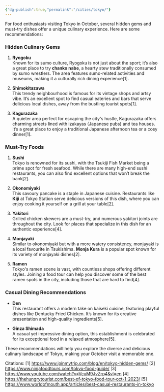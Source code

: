 ```yaml
---
{"dg-publish":true,"permalink":"/cities/tokyo/"}
---
```


For food enthusiasts visiting Tokyo in October, several hidden gems and must-try dishes offer a unique culinary experience. Here are some recommendations:

### Hidden Culinary Gems

1. **Ryogoku**  
   Known for its sumo culture, Ryogoku is not just about the sport; it’s also a great place to try **chanko nabe**, a hearty stew traditionally consumed by sumo wrestlers. The area features sumo-related activities and museums, making it a culturally rich dining experience[1].

2. **Shimokitazawa**  
   This trendy neighbourhood is famous for its vintage shops and artsy vibe. It’s an excellent spot to find casual eateries and bars that serve delicious local dishes, away from the bustling tourist spots[1].

3. **Kagurazaka**  
   A quieter area perfect for escaping the city's hustle, Kagurazaka offers charming streets lined with izakayas (Japanese pubs) and tea houses. It’s a great place to enjoy a traditional Japanese afternoon tea or a cosy dinner[1].

### Must-Try Foods

1. **Sushi**  
   Tokyo is renowned for its sushi, with the Tsukiji Fish Market being a prime spot for fresh seafood. While there are many high-end sushi restaurants, you can also find excellent options that won’t break the bank[2].

2. **Okonomiyaki**  
   This savoury pancake is a staple in Japanese cuisine. Restaurants like **Kiji** at Tokyo Station serve delicious versions of this dish, where you can enjoy cooking it yourself on a grill at your table[2].

3. **Yakitori**  
   Grilled chicken skewers are a must-try, and numerous yakitori joints are throughout the city. Look for places that specialize in this dish for an authentic experience[4].

4. **Monjayaki**  
   Similar to okonomiyaki but with a more watery consistency, monjayaki is a local favourite in Tsukishima. **Monja Kura** is a popular spot known for its variety of monjayaki dishes[2].

5. **Ramen**  
   Tokyo's ramen scene is vast, with countless shops offering different styles. Joining a food tour can help you discover some of the best ramen spots in the city, including those that are hard to find[4].

### Casual Dining Recommendations

- **Den**  
  This restaurant offers a modern take on kaiseki cuisine, featuring playful dishes like Dentucky Fried Chicken. It’s known for its creative presentation and high-quality ingredients[5].

- **Ginza Shimada**  
  A casual yet impressive dining option, this establishment is celebrated for its exceptional food in a relaxed atmosphere[5].

These recommendations will help you explore the diverse and delicious culinary landscape of Tokyo, making your October visit a memorable one.

Citations:
[1] https://www.joinmytrip.com/blog/en/tokyo-hidden-gems/
[2] https://www.ninjafoodtours.com/tokyo-food-guide/
[3] https://www.youtube.com/watch?v=VcuM9JvZrp4&vl=en
[4] https://thehungrytourist.com/best-of-tokyo-food-tour-oct-1-2023/
[5] https://www.worldofmouth.app/articles/best-casual-restaurants-in-tokyo